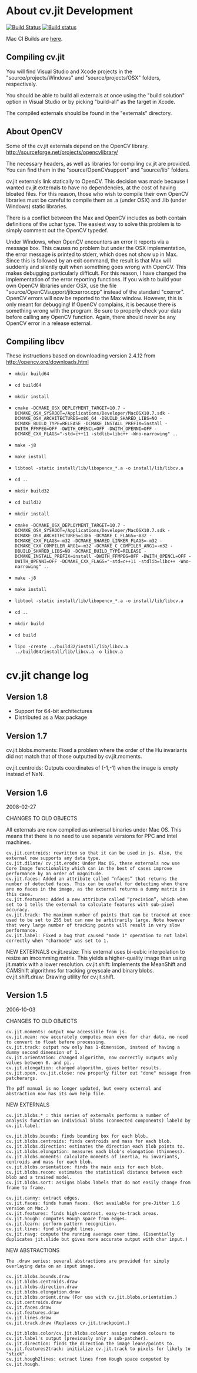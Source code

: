# About cv.jit Development
[![Build Status](https://travis-ci.org/Cycling74/cv.jit.svg?branch=master)](https://travis-ci.org/Cycling74/cv.jit)
[![Build status](https://ci.appveyor.com/api/projects/status/mx8vgrk99v67ys8h?svg=true)](https://ci.appveyor.com/project/tap/cv-jit)

Mac CI Builds are [here](https://s3-us-west-2.amazonaws.com/cycling74-ci/index.html?prefix=cv.jit/).

## Compiling cv.jit

You will find Visual Studio and Xcode projects in the "source/projects/Windows" and "source/projects/OSX" folders, respectively.

You should be able to build all externals at once using the "build solution" option in Visual Studio or by picking "build-all" as the target in Xcode.

The compiled externals should be found in the "externals" directory.

## About OpenCV

Some of the cv.jit externals depend on the OpenCV library. <http://sourceforge.net/projects/opencvlibrary/>

The necessary headers, as well as libraries for compiling cv.jit are provided. You can find them in the "source/OpenCVsupport" and "source/lib" folders.

cv.jit externals link statically to OpenCV. This decision was made because I wanted cv.jit externals to have no dependencies, at the cost of having bloated files. For this reason, those who wish to compile their own OpenCV libraries must be careful to compile them as .a (under OSX) and .lib (under Windows) static libraries.

There is a conflict between the Max and OpenCV includes as both contain definitions of the uchar type. The easiest way to solve this problem is to simply comment out the OpenCV typedef.

Under Windows, when OpenCV encounters an error it reports via a message box. This causes no problem but under the OSX implementation, the error message is printed to stderr, which does not show up in Max. Since this is followed by an exit command, the result is that Max will suddenly and silently quit when something goes wrong with OpenCV. This makes debugging particularly difficult. For this reason, I have changed the implementation of the error reporting functions. If you wish to build your own OpenCV libraries under OSX, use the file "source/OpenCVsupport/jitcxerror.cpp" instead of the standard "cxerror". OpenCV errors will now be reported to the Max window. However, this is only meant for debugging! If OpenCV complains, it is because there is something wrong with the program. Be sure to properly check your data before calling any OpenCV function. Again, there should never be any OpenCV error in a release external. 

## Compiling libcv

These instructions based on downloading version 2.4.12 from http://opencv.org/downloads.html

* `mkdir build64`
* `cd build64`
* `mkdir install`
* `cmake -DCMAKE_OSX_DEPLOYMENT_TARGET=10.7 -DCMAKE_OSX_SYSROOT=/Applications/Developer/MacOSX10.7.sdk -DCMAKE_OSX_ARCHITECTURES=x86_64 -DBUILD_SHARED_LIBS=NO -DCMAKE_BUILD_TYPE=RELEASE -DCMAKE_INSTALL_PREFIX=install -DWITH_FFMPEG=OFF -DWITH_OPENCL=OFF -DWITH_OPENNI=OFF -DCMAKE_CXX_FLAGS="-std=c++11 -stdlib=libc++ -Wno-narrowing" ..`
* `make -j8`
* `make install`
* `libtool -static install/lib/libopencv_*.a -o install/lib/libcv.a`
* `cd ..`

* `mkdir build32`
* `cd build32`
* `mkdir install`
* `cmake -DCMAKE_OSX_DEPLOYMENT_TARGET=10.7 -DCMAKE_OSX_SYSROOT=/Applications/Developer/MacOSX10.7.sdk -DCMAKE_OSX_ARCHITECTURES=i386 -DCMAKE_C_FLAGS=-m32 -DCMAKE_CXX_FLAGS=-m32 -DCMAKE_SHARED_LINKER_FLAGS=-m32 -DCMAKE_CXX_COMPILER_ARG1=-m32 -DCMAKE_C_COMPILER_ARG1=-m32 -DBUILD_SHARED_LIBS=NO -DCMAKE_BUILD_TYPE=RELEASE -DCMAKE_INSTALL_PREFIX=install -DWITH_FFMPEG=OFF -DWITH_OPENCL=OFF -DWITH_OPENNI=OFF -DCMAKE_CXX_FLAGS="-std=c++11 -stdlib=libc++ -Wno-narrowing" ..`
* `make -j8`
* `make install`
* `libtool -static install/lib/libopencv_*.a -o install/lib/libcv.a`
* `cd ..`

* `mkdir build`
* `cd build`
* `lipo -create ../build32/install/lib/libcv.a ../build64/install/lib/libcv.a -o libcv.a`


# cv.jit change log

## Version 1.8

* Support for 64-bit architectures
* Distributed as a Max package

## Version 1.7

cv.jit.blobs.moments: Fixed a problem where the order of the Hu invariants did not match that of those outputted by cv.jit.moments.

cv.jit.centroids: Outputs coordinates of (-1,-1) when the image is empty instead of NaN.


## Version 1.6
2008-02-27

CHANGES TO OLD OBJECTS

All externals are now compiled as universal binaries under Mac OS. This means that there is no need to use separate versions for PPC and Intel machines.

	cv.jit.centroids: rewritten so that it can be used in js. Also, the external now supports any data type.
	cv.jit.dilate/ cv.jit.erode: Under Mac OS, these externals now use Core Image functionality which can in the best of cases improve performance by an order of magnitude. 
	cv.jit.faces: Added an attribute called “nfaces” that returns the number of detected faces. This can be useful for detecting when there are no faces in the image, as the external returns a dummy matrix in this case.
	cv.jit.features: Added a new attribute called “precision”, which when set to 1 tells the external to calculate features with sub-pixel accuracy.
	cv.jit.track: The maximum number of points that can be tracked at once used to be set to 255 but can now be arbitrarily large. Note however that very large number of tracking points will result in very slow performance.
	cv.jit.label: Fixed a bug that caused "mode 1" operation to not label correctly when "charmode" was set to 1.

NEW EXTERNALS
	cv.jit.resize: This external uses bi-cubic interpolation to resize an imcomming matrix. This yields a higher-quality image than using jit.matrix with a lower resolution.
	cv.jit.shift: Implements the MeanShift and CAMShift algorithms for tracking greyscale and binary blobs.
	cv.jit.shift.draw: Drawing utility for cv.jit.shift.

## Version 1.5
2006-10-03


CHANGES TO OLD OBJECTS

	cv.jit.moments: output now accessible from js.
	cv.jit.mean: now accurately computes mean even for char data, no need to convert to float before processing.
	cv.jit.track: output now only has 1-dimension, instead of having a dummy second dimension of 1.
	cv.jit.orientation: changed algorithm, now correctly outputs only values between 0. and pi..
	cv.jit.elongation: changed algorithm, gives better results.
	cv.jit.open, cv.jit.close: now properly filter out "done" message from patcherargs.

	The pdf manual is no longer updated, but every external and abstraction now has its own help file.


NEW EXTERNALS

	cv.jit.blobs.* : this series of externals performs a number of analysis function on individual blobs (connected components) labeld by cv.jit.label.

	cv.jit.blobs.bounds: finds bounding box for each blob.
	cv.jit.blobs.centroids: finds centroids and mass for each blob.
	cv.jit.blobs.direction: estimates the direction each blob points to.
	cv.jit.blobs.elongation: measures each blob's elongation (thinness).
	cv.jit.blobs.moments: calculate moments of inertia, Hu invariants, centroids and mass for each blob.
	cv.jit.blobs.orientation: finds the main axis for each blob.
	cv.jit.blobs.recon: estimates the statistical distance between each blob and a trained model.
	cv.jit.blobs.sort: assigns blobs labels that do not easily change from frame to frame.

	cv.jit.canny: extract edges.
	cv.jit.faces: finds human faces. (Not available for pre-Jitter 1.6 version on Mac.)
	cv.jit.features: finds high-contrast, easy-to-track areas.
	cv.jit.hough: computes Hough space from edges.
	cv.jit.learn: perform pattern recognition.
	cv.jit.lines: find straight lines.
	cv.jit.ravg: compute the running average over time. (Essentially duplicates jit.slide but gives more accurate output with char input.)


NEW ABSTRACTIONS

	The .draw series: several abstractions are provided for simply overlaying data on an input image.

	cv.jit.blobs.bounds.draw
	cv.jit.blobs.centroids.draw
	cv.jit.blobs.direction.draw
	cv.jit.blobs.elongation.draw
	cv.jit.blobs.orient.draw (For use with cv.jit.blobs.orientation.)
	cv.jit.centroids.draw
	cv.jit.faces.draw
	cv.jit.features.draw
	cv.jit.lines.draw
	cv.jit.track.draw (Replaces cv.jit.trackpoint.)
	
	cv.jit.blobs.color/cv.jit.blobs.colour: assign random colours to cv.jit.label's output (previously only a sub-patcher).
	cv.jit.direction: finds the direction the image leans/points to.
	cv.jit.features2track: initialize cv.jit.track to pixels for likely to "stick".
	cv.jit.hough2lines: extract lines from Hough space computed by cv.jit.hough.


